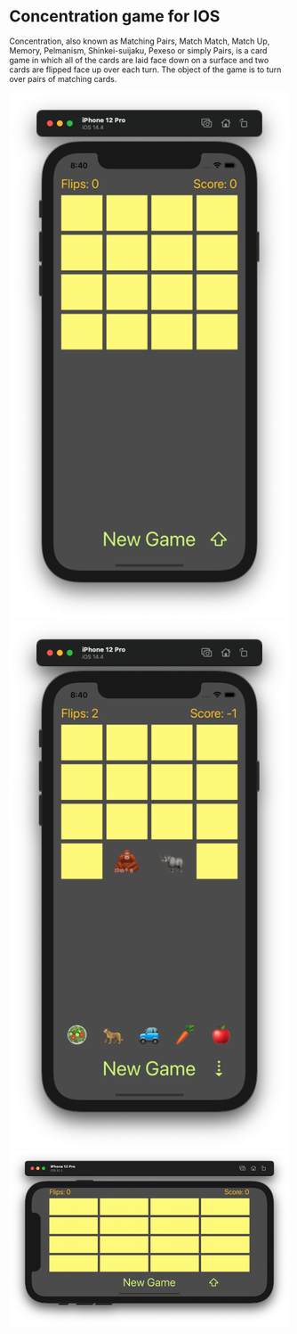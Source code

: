 # Concentration game for IOS
Concentration, also known as Matching Pairs, Match Match, Match Up, Memory, Pelmanism, Shinkei-suijaku, Pexeso or simply Pairs, is a card game in which all of the cards are laid face down on a surface and two cards are flipped face up over each turn. The object of the game is to turn over pairs of matching cards.

![SS1](https://github.com/MANT-i-S/Concentration/blob/main/SS1.png)![SS3](https://github.com/MANT-i-S/Concentration/blob/main/SS3.png)
![SS7](https://github.com/MANT-i-S/Concentration/blob/main/SS7.png)
